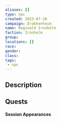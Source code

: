 ```yaml
---
aliases: []
type: npc
created: 2023-07-20
campaign: Drakkenheim
name: Reginald Ironhelm
faction: Ironhelm
group:
locations: []
race:
gender:
class:
tags:
 - npc
---
```


## Description

## Quests
<!-- QueryToSerialize: TASK FROM "DND - Drakkenheim/Quests" WHERE !completed AND contains(outlinks, [[Reginald Ironhelm]]) -->

#### Session Appearances
<!-- QueryToSerialize: LIST FROM [[Reginald Ironhelm]] WHERE file.folder = "DND - Drakkenheim/Sessions" -->



